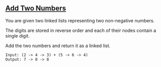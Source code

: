 ## [Add Two Numbers](https://leetcode.com/problems/add-two-numbers/)

You are given two linked lists representing two non-negative numbers.  

The digits are stored in reverse order and each of their nodes contain a single digit.  

Add the two numbers and return it as a linked list.

	Input: (2 -> 4 -> 3) + (5 -> 6 -> 4)
	Output: 7 -> 0 -> 8